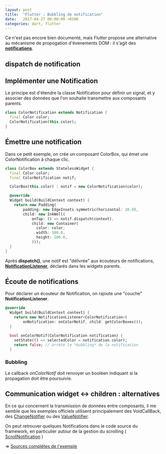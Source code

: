 ```yaml
---
layout: post
title:  "Flutter : Bubbling de notification"
date:   2017-04-27 00:00:00 +0100
categories: dart, flutter
---
```


Ce n'est pas encore bien documenté, mais Flutter propose une alternative au mécanisme de propogation d'évenements DOM : 
il s'agit des **[notifications](https://docs.flutter.io/flutter/widgets/Notification-class.html)**.

## dispatch de notification


## Implémenter une Notification

Le principe est d'étendre la classe Notification pour définir un signal, et y associer des données que l'on souhaite transmettre aux composants parents.

```dart
class ColorNotification extends Notification {
  final Color color;
  ColorNotification(this.color);
}
```

## Émettre une notification

Dans ce petit exemple, on crée un composant ColorBox, qui émet une ColorNotification à chaque clic.

```dart
class ColorBox extends StatelessWidget {
  final Color color;
  final ColorNotification notif;

  ColorBox(this.color) : notif = new ColorNotification(color);

  @override
  Widget build(BuildContext context) {
    return new Padding(
        padding: new EdgeInsets.symmetric(horizontal: 20.0),
        child: new InkWell(
            onTap: () => notif.dispatch(context),
            child: new Container(
              color: color,
              width: 100.0,
              height: 100.0,
            )));
  }
}
```

Après **dispatch()**, une notif est "délivrée" aux écouteurs de notifications,
 **[NotificationListener](https://docs.flutter.io/flutter/widgets/NotificationListener-class.html)**, 
 déclarés dans les widgets parents.

## Écoute de notifications

Pour déclarer un écouteur de Notification, on rajoute une "couche" **NotificationListener<T>**.

```dart
@override
  Widget build(BuildContext context) {
    return new NotificationListener<ColorNotification>(
        onNotification: onColorNotif, child: getColorBoxes());
  }

  bool onColorNotif(ColorNotification notification) {
    setState(() => selectedColor = notification.color);
    return false; // arrête le *bubbling* de la notification
  }
```

### Bubbling

Le callback *onColorNotif* doit renvoyer un booléen indiquant si la propagation doit être poursuivie.

## Communication widget <-> children : alternatives

En ce qui concernent la transmission de données entre composants,
il me semble que les exemples officiels utilisent principalement des VoidCallBack, 
des [ChangeNotifier](https://docs.flutter.io/flutter/foundation/ChangeNotifier-class.html) 
ou des [ValueNotifier](https://docs.flutter.io/flutter/foundation/ValueNotifier-class.html).

On peut retrouver quelques Notifications dans le code source du framework, en particulier autour de la gestion du scrolling
 ( [ScrollNotification](https://docs.flutter.io/flutter/widgets/ScrollNotification-class.html) )
 

=> [Sources complétes de l'exemple](https://github.com/rxlabz/flutter_examples/blob/master/lib/color_notif_app.dart)